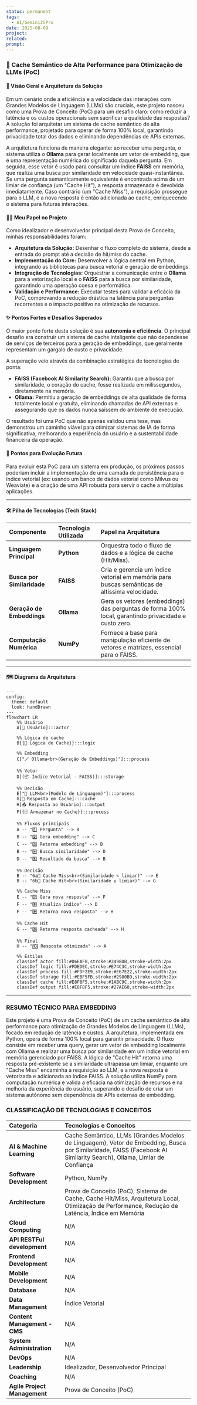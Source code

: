 ```yaml
---
status: permanent
tags:
  - AI/Gemini25Pro
date: 2025-08-09
project: 
related: 
prompt:
---
```

### 🚀 Cache Semântico de Alta Performance para Otimização de LLMs (PoC)

#### 🎯 Visão Geral e Arquitetura da Solução

Em um cenário onde a eficiência e a velocidade das interações com Grandes Modelos de Linguagem (LLMs) são cruciais, este projeto nasceu como uma Prova de Conceito (PoC) para um desafio claro: como reduzir a latência e os custos operacionais sem sacrificar a qualidade das respostas? A solução foi arquitetar um sistema de cache semântico de alta performance, projetado para operar de forma 100% local, garantindo privacidade total dos dados e eliminando dependências de APIs externas.

A arquitetura funciona de maneira elegante: ao receber uma pergunta, o sistema utiliza o **Ollama** para gerar localmente um vetor de embedding, que é uma representação numérica do significado daquela pergunta. Em seguida, esse vetor é usado para consultar um índice **FAISS** em memória, que realiza uma busca por similaridade em velocidade quasi-instantânea. Se uma pergunta semanticamente equivalente é encontrada acima de um limiar de confiança (um "Cache Hit"), a resposta armazenada é devolvida imediatamente. Caso contrário (um "Cache Miss"), a requisição prossegue para o LLM, e a nova resposta é então adicionada ao cache, enriquecendo o sistema para futuras interações.

#### 👨‍💻 Meu Papel no Projeto

Como idealizador e desenvolvedor principal desta Prova de Conceito, minhas responsabilidades foram:

  * **Arquitetura da Solução:** Desenhar o fluxo completo do sistema, desde a entrada do prompt até a decisão de hit/miss do cache.
  * **Implementação do Core:** Desenvolver a lógica central em Python, integrando as bibliotecas para busca vetorial e geração de embeddings.
  * **Integração de Tecnologias:** Orquestrar a comunicação entre o **Ollama** para a vetorização local e o **FAISS** para a busca por similaridade, garantindo uma operação coesa e performática.
  * **Validação e Performance:** Executar testes para validar a eficácia da PoC, comprovando a redução drástica na latência para perguntas recorrentes e o impacto positivo na otimização de recursos.

#### ✨ Pontos Fortes e Desafios Superados

O maior ponto forte desta solução é sua **autonomia e eficiência**. O principal desafio era construir um sistema de cache inteligente que não dependesse de serviços de terceiros para a geração de embeddings, que geralmente representam um gargalo de custo e privacidade.

A superação veio através da combinação estratégica de tecnologias de ponta:

  * **FAISS (Facebook AI Similarity Search):** Garantiu que a busca por similaridade, o coração do cache, fosse realizada em milissegundos, diretamente na memória.
  * **Ollama:** Permitiu a geração de embeddings de alta qualidade de forma totalmente local e gratuita, eliminando chamadas de API externas e assegurando que os dados nunca saíssem do ambiente de execução.

O resultado foi uma PoC que não apenas validou uma tese, mas demonstrou um caminho viável para otimizar sistemas de IA de forma significativa, melhorando a experiência do usuário e a sustentabilidade financeira da operação.

#### 🌱 Pontos para Evolução Futura

Para evoluir esta PoC para um sistema em produção, os próximos passos poderiam incluir a implementação de uma camada de persistência para o índice vetorial (ex: usando um banco de dados vetorial como Milvus ou Weaviate) e a criação de uma API robusta para servir o cache a múltiplas aplicações.

-----

#### 🛠️ Pilha de Tecnologias (Tech Stack)

| Componente | Tecnologia Utilizada | Papel na Arquitetura |
| :--- | :--- | :--- |
| **Linguagem Principal** | **Python** | Orquestra todo o fluxo de dados e a lógica de cache (Hit/Miss). |
| **Busca por Similaridade** | **FAISS** | Cria e gerencia um índice vetorial em memória para buscas semânticas de altíssima velocidade. |
| **Geração de Embeddings** | **Ollama** | Gera os vetores (embeddings) das perguntas de forma 100% local, garantindo privacidade e custo zero. |
| **Computação Numérica** | **NumPy** | Fornece a base para manipulação eficiente de vetores e matrizes, essencial para o FAISS. |

-----

#### 🗺️ Diagrama da Arquitetura

```mermaid
---
config:
  theme: default
  look: handDrawn
---
flowchart LR
    %% Usuário
    A[👤 Usuário]:::actor

    %% Lógica de cache
    B{{🧠 Lógica de Cache}}:::logic

    %% Embedding
    C["🪄 Ollama<br>(Geração de Embeddings)"]:::process

    %% Vetor
    D[(📦 Índice Vetorial - FAISS)]:::storage

    %% Decisão
    E["🤖 LLM<br>(Modelo de Linguagem)"]:::process
    G[💾 Resposta em Cache]:::cache
    H[📤 Resposta ao Usuário]:::output
    F{{🗄️ Armazenar no Cache}}:::process

    %% Fluxos principais
    A -- "1️⃣ Pergunta" --> B
    B -- "2️⃣ Gera embedding" --> C
    C -- "3️⃣ Retorna embedding" --> B
    B -- "4️⃣ Busca similaridade" --> D
    D -- "5️⃣ Resultado da busca" --> B

    %% Decisão
    B -- "6a️⃣ Cache Miss<br>(Similaridade < limiar)" --> E
    B -- "6b️⃣ Cache Hit<br>(Similaridade ≥ limiar)" --> G

    %% Cache Miss
    E -- "7️⃣ Gera nova resposta" --> F
    F -- "8️⃣ Atualiza índice" --> D
    F -- "9️⃣ Retorna nova resposta" --> H

    %% Cache Hit
    G -- "9️⃣ Retorna resposta cacheada" --> H

    %% Final
    H -- "🔟 Resposta otimizada" --> A

    %% Estilos
    classDef actor fill:#D6EAF8,stroke:#3498DB,stroke-width:2px
    classDef logic fill:#FDEDEC,stroke:#E74C3C,stroke-width:2px
    classDef process fill:#FDF2E9,stroke:#E67E22,stroke-width:2px
    classDef storage fill:#EBF5FB,stroke:#2980B9,stroke-width:2px
    classDef cache fill:#E8F8F5,stroke:#1ABC9C,stroke-width:2px
    classDef output fill:#E8F8F5,stroke:#27AE60,stroke-width:2px
```

---
### RESUMO TÉCNICO PARA EMBEDDING

Este projeto é uma Prova de Conceito (PoC) de um cache semântico de alta performance para otimização de Grandes Modelos de Linguagem (LLMs), focado em redução de latência e custos. A arquitetura, implementada em Python, opera de forma 100% local para garantir privacidade. O fluxo consiste em receber uma query, gerar um vetor de embedding localmente com Ollama e realizar uma busca por similaridade em um índice vetorial em memória gerenciado por FAISS. A lógica de "Cache Hit" retorna uma resposta pré-existente se a similaridade ultrapassa um limiar, enquanto um "Cache Miss" encaminha a requisição ao LLM, e a nova resposta é vetorizada e adicionada ao índice FAISS. A solução utiliza NumPy para computação numérica e valida a eficácia na otimização de recursos e na melhoria da experiência do usuário, superando o desafio de criar um sistema autônomo sem dependência de APIs externas de embedding.

### CLASSIFICAÇÃO DE TECNOLOGIAS E CONCEITOS

| Categoria | Tecnologias e Conceitos |
| :--- | :--- |
| **AI & Machine Learning** | Cache Semântico, LLMs (Grandes Modelos de Linguagem), Vetor de Embedding, Busca por Similaridade, FAISS (Facebook AI Similarity Search), Ollama, Limiar de Confiança |
| **Software Development** | Python, NumPy |
| **Architecture**| Prova de Conceito (PoC), Sistema de Cache, Cache Hit/Miss, Arquitetura Local, Otimização de Performance, Redução de Latência, Índice em Memória |
| **Cloud Computing** | N/A |
| **API RESTFul development** | N/A |
| **Frontend Development** | N/A |
| **Mobile Development** | N/A |
| **Database** | N/A |
| **Data Management** | Índice Vetorial |
| **Content Management - CMS** | N/A |
| **System Administration** | N/A |
| **DevOps** | N/A |
| **Leadership** | Idealizador, Desenvolvedor Principal |
| **Coaching** | N/A |
| **Agile Project Management** | Prova de Conceito (PoC) |